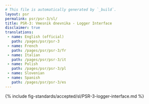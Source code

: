 ```yaml
---
# This file is automatically generated by `_build`.
layout: psr
permalink: psr/psr-3/sl/
title: PSR-3: Vmesnik dnevnika - Logger Interface
disclaimer: true
translations:
 - name: English (official)
   path: /pages/psr/psr-3
 - name: French
   path: /pages/psr/psr-3/fr
 - name: Italian
   path: /pages/psr/psr-3/it
 - name: Polish
   path: /pages/psr/psr-3/pl
 - name: Slovenian
 - name: Spanish
   path: /pages/psr/psr-3/es
---
```


{% include fig-standards/accepted/sl/PSR-3-logger-interface.md %}